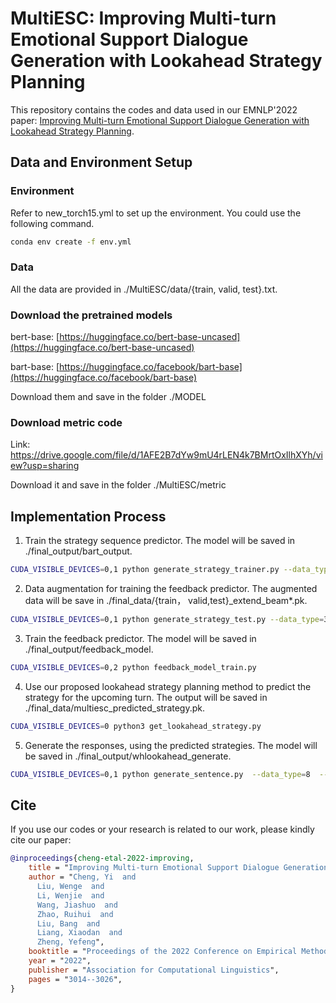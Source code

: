 # MultiESC: Improving Multi-turn Emotional Support Dialogue Generation with Lookahead Strategy Planning
This repository contains the codes and data used in our EMNLP'2022 paper: [Improving Multi-turn Emotional Support Dialogue Generation with Lookahead Strategy Planning](https://arxiv.org/abs/2210.04242).

## Data and Environment Setup
### Environment
Refer to new_torch15.yml to set up the environment. You could use the following command.

```bash
conda env create -f env.yml 
```

### Data
All the data are provided in ./MultiESC/data/{train, valid, test}.txt. 

### Download the pretrained models

bert-base:  [https://huggingface.co/bert-base-uncased](https://huggingface.co/bert-base-uncased)

bart-base:  [https://huggingface.co/facebook/bart-base](https://huggingface.co/facebook/bart-base)

Download them and save in the folder ./MODEL
### Download metric code

Link:  https://drive.google.com/file/d/1AFE2B7dYw9mU4rLEN4k7BMrtOxIlhXYh/view?usp=sharing

Download it and save in the folder ./MultiESC/metric

## Implementation Process

1. Train the strategy sequence predictor. The model will be saved in ./final_output/bart_output.

```bash
CUDA_VISIBLE_DEVICES=0,1 python generate_strategy_trainer.py --data_type=3 --model_type=1  --output_dir=./final_output/bart_output  --learning_rate=2e-5  --num_train_epochs=15 --lr2=2e-5 --with_cause --with_strategy
```

2. Data augmentation for training the feedback predictor. The augmented data will be save in ./final_data/{train， valid,test}_extend_beam*.pk.

```bash
CUDA_VISIBLE_DEVICES=0,1 python generate_strategy_test.py --data_type=3 --model_type=1  --output_dir=./output --saved_dir=./final_output/bart_output  --learning_rate=2e-5  --num_train_epochs=15 --lr2=2e-5 --with_cause --with_strategy
```

3. Train the feedback predictor. The model will be saved in ./final_output/feedback_model.

```bash
CUDA_VISIBLE_DEVICES=0,2 python feedback_model_train.py
```

4. Use our proposed lookahead strategy planning method to predict the strategy for the upcoming turn. The output will be saved in ./final_data/multiesc_predicted_strategy.pk.

```bash
CUDA_VISIBLE_DEVICES=0 python3 get_lookahead_strategy.py
```

5. Generate the responses, using the predicted strategies. The model will be saved in ./final_output/whlookahead_generate.

```bash
CUDA_VISIBLE_DEVICES=0,1 python generate_sentence.py  --data_type=8  --output_dir=./final_output/whlookahead_generate  --learning_rate=5e-5 --lr2=1e-4 --num_train_epochs=15  --with_cause --with_strategy --model_type=1 --lookahead
```


## Cite
If you use our codes or your research is related to our work, please kindly cite our paper:
```bib
@inproceedings{cheng-etal-2022-improving,
    title = "Improving Multi-turn Emotional Support Dialogue Generation with Lookahead Strategy Planning",
    author = "Cheng, Yi  and
      Liu, Wenge  and
      Li, Wenjie  and
      Wang, Jiashuo  and
      Zhao, Ruihui  and
      Liu, Bang  and
      Liang, Xiaodan  and
      Zheng, Yefeng",
    booktitle = "Proceedings of the 2022 Conference on Empirical Methods in Natural Language Processing",
    year = "2022",
    publisher = "Association for Computational Linguistics",
    pages = "3014--3026",
}
```
